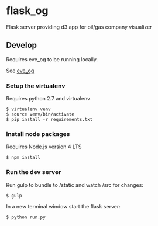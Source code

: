 # flask_og

Flask server providing d3 app for oil/gas company visualizer


## Develop

Requires eve_og to be running locally.

See [eve_og](https://github.com/andrewmontes87/eve_og)


### Setup the virtualenv

Requires python 2.7 and virtualenv

```
$ virtualenv venv
$ source venv/bin/activate
$ pip install -r requirements.txt
```

### Install node packages

Requires Node.js version 4 LTS

```
$ npm install
```

### Run the dev server

Run gulp to bundle to /static and watch /src for changes:

```
$ gulp
```

In a new terminal window start the flask server:

```
$ python run.py
```

